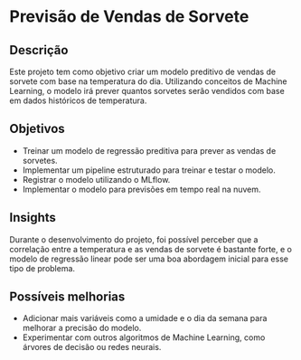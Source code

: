 # Previsão de Vendas de Sorvete

## Descrição
Este projeto tem como objetivo criar um modelo preditivo de vendas de sorvete com base na temperatura do dia. Utilizando conceitos de Machine Learning, o modelo irá prever quantos sorvetes serão vendidos com base em dados históricos de temperatura.

## Objetivos
- Treinar um modelo de regressão preditiva para prever as vendas de sorvetes.
- Implementar um pipeline estruturado para treinar e testar o modelo.
- Registrar o modelo utilizando o MLflow.
- Implementar o modelo para previsões em tempo real na nuvem.

## Insights
Durante o desenvolvimento do projeto, foi possível perceber que a correlação entre a temperatura e as vendas de sorvete é bastante forte, e o modelo de regressão linear pode ser uma boa abordagem inicial para esse tipo de problema.

## Possíveis melhorias
- Adicionar mais variáveis como a umidade e o dia da semana para melhorar a precisão do modelo.
- Experimentar com outros algoritmos de Machine Learning, como árvores de decisão ou redes neurais.